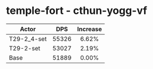 # temple-fort - cthun-yogg-vf
| Actor | DPS | Increase |
|---|:---:|:---:|
|T29-2_4-set|55326|6.62%|
|T29-2-set|53027|2.19%|
|Base|51889|0.00%|
